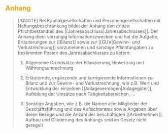 ## <font color = "orange">Anhang</font>

>[!QUOTE]
>Bei Kapitalgesellschaften und Personengesellschaften mit Haftungsbeschränkung bildet der Anhang den dritten Pflichtbestandteil des [[Jahresabschluss|Jahresabschlusses]]. Der Anhang dient vorrangig Informationszwecken und hat die Aufgabe, Erläuterungen zur [[Bilanz]] sowie zur [[GUV|Gewinn- und Verlustrechnung]] vorzunehmen und sonstige Pflichtangaben zu bestimmten Posten des Jahresabschlusses zu liefern:
>
>1) Allgemeine Grundsätze der Bilanzierung, Bewertung und Währungsumrechnung
>
>2) Erläuternde, ergänzende und korrigierende Informationen zur Bilanz und zur Gewinn- und Verlustrechnung, wie z.B. Wert und Entwicklung der einzelnen [[Anlagevermögen|Anlagegüter]], Aufteilung der Umsätze nach Tätigkeitsbereichen, …
>
>3) Sonstige Angaben, wie z.B. die Namen aller Mitglieder der Geschäftsführung und des Aufsichtsrates sowie Angaben über deren Bezüge und die Anzahl der beschäftigten [[Arbeitnehmer]]. Aufbau und Gliederung des Anhangs sind im Gesetz nicht geregelt

